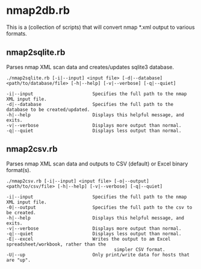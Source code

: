 # nmap2db.rb
This is a (collection of scripts) that will convert nmap *.xml output to various formats.
## nmap2sqlite.rb
Parses nmap XML scan data and creates/updates sqlite3 database.

```
./nmap2sqlite.rb [-i|--input] <input file> [-d|--database] <path/to/database/file> [-h|--help] [-v|--verbose] [-q|--quiet]

-i|--input                      Specifies the full path to the nmap XML input file.
-d|--database                   Specifies the full path to the database to be created/updated.
-h|--help                       Displays this helpful message, and exits.
-v|--verbose                    Displays more output than normal.
-q|--quiet                      Displays less output than normal.

```
## nmap2csv.rb
Parses nmap XML scan data and outputs to CSV (default) or Excel binary format(s).

```
./nmap2csv.rb [-i|--input] <input file> [-o|--output] <path/to/csv/file> [-h|--help] [-v|--verbose] [-q|--quiet]

-i|--input                      Specifies the full path to the nmap XML input file.
-0|--output                     Specifies the full path to the csv to be created.
-h|--help                       Displays this helpful message, and exits.
-v|--verbose                    Displays more output than normal.
-q|--quiet                      Displays less output than normal.
-E|--excel                      Writes the output to am Excel spreadsheet/workbook, rather than the
                                        simpler CSV format.
-U|--up                         Only print/write data for hosts that are "up".

```
